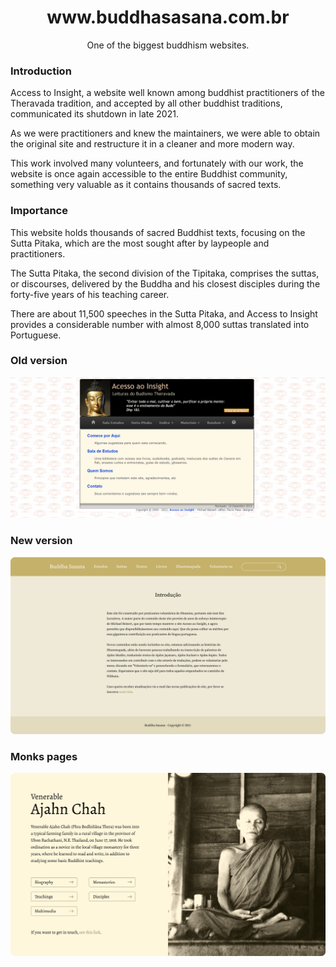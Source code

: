 <div align="center">
<h1>www.buddhasasana.com.br</h1>
<p>One of the biggest buddhism websites.</p>
</div>

### Introduction

Access to Insight, a website well known among buddhist practitioners of the Theravada tradition, and accepted by all other buddhist traditions, communicated its shutdown in late 2021.

As we were practitioners and knew the maintainers, we were able to obtain the original site and restructure it in a cleaner and more modern way.

This work involved many volunteers, and fortunately with our work, the website is once again accessible to the entire Buddhist community, something very valuable as it contains thousands of sacred texts.

### Importance

This website holds thousands of sacred Buddhist texts, focusing on the Sutta Pitaka, which are the most sought after by laypeople and practitioners.

The Sutta Pitaka, the second division of the Tipitaka, comprises the suttas, or discourses, delivered by the Buddha and his closest disciples during the forty-five years of his teaching career.

There are about 11,500 speeches in the Sutta Pitaka, and Access to Insight provides a considerable number with almost 8,000 suttas translated into Portuguese.

### Old version
<img src="doc/old-version.png">

### New version
<img src="doc/new-version.png">

### Monks pages
<img src="doc/ajahn-chah.png">
